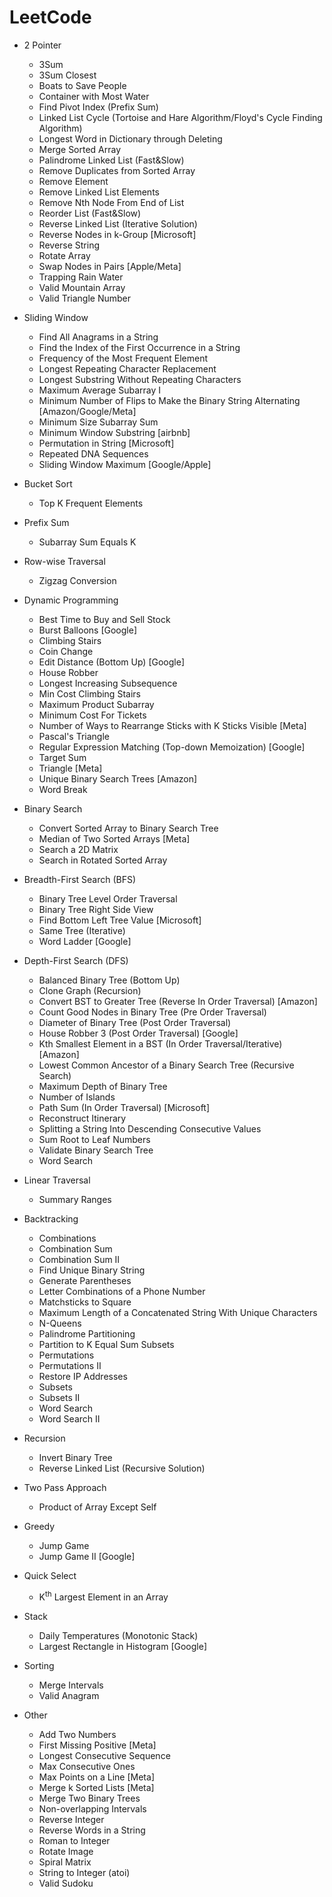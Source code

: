 # LeetCode

- 2 Pointer
  - 3Sum
  - 3Sum Closest
  - Boats to Save People
  - Container with Most Water
  - Find Pivot Index (Prefix Sum)
  - Linked List Cycle (Tortoise and Hare Algorithm/Floyd's Cycle Finding Algorithm)
  - Longest Word in Dictionary through Deleting
  - Merge Sorted Array
  - Palindrome Linked List (Fast&Slow)
  - Remove Duplicates from Sorted Array
  - Remove Element
  - Remove Linked List Elements
  - Remove Nth Node From End of List
  - Reorder List (Fast&Slow)
  - Reverse Linked List (Iterative Solution)
  - Reverse Nodes in k-Group [Microsoft]
  - Reverse String
  - Rotate Array
  - Swap Nodes in Pairs [Apple/Meta]
  - Trapping Rain Water
  - Valid Mountain Array
  - Valid Triangle Number

- Sliding Window
  - Find All Anagrams in a String
  - Find the Index of the First Occurrence in a String
  - Frequency of the Most Frequent Element
  - Longest Repeating Character Replacement
  - Longest Substring Without Repeating Characters
  - Maximum Average Subarray I
  - Minimum Number of Flips to Make the Binary String Alternating [Amazon/Google/Meta]
  - Minimum Size Subarray Sum
  - Minimum Window Substring [airbnb]
  - Permutation in String [Microsoft]
  - Repeated DNA Sequences
  - Sliding Window Maximum [Google/Apple]
 
- Bucket Sort
  - Top K Frequent Elements

- Prefix Sum
  - Subarray Sum Equals K
 
- Row-wise Traversal
  - Zigzag Conversion

- Dynamic Programming
  - Best Time to Buy and Sell Stock
  - Burst Balloons [Google]
  - Climbing Stairs
  - Coin Change
  - Edit Distance (Bottom Up) [Google]
  - House Robber
  - Longest Increasing Subsequence
  - Min Cost Climbing Stairs
  - Maximum Product Subarray
  - Minimum Cost For Tickets
  - Number of Ways to Rearrange Sticks with K Sticks Visible [Meta]
  - Pascal's Triangle
  - Regular Expression Matching (Top-down Memoization) [Google]
  - Target Sum
  - Triangle [Meta]
  - Unique Binary Search Trees [Amazon]
  - Word Break

- Binary Search
  - Convert Sorted Array to Binary Search Tree
  - Median of Two Sorted Arrays [Meta]
  - Search a 2D Matrix
  - Search in Rotated Sorted Array

- Breadth-First Search (BFS)
  - Binary Tree Level Order Traversal
  - Binary Tree Right Side View
  - Find Bottom Left Tree Value [Microsoft]
  - Same Tree (Iterative)
  - Word Ladder [Google]

- Depth-First Search (DFS)
  - Balanced Binary Tree (Bottom Up)
  - Clone Graph (Recursion)
  - Convert BST to Greater Tree (Reverse In Order Traversal) [Amazon]
  - Count Good Nodes in Binary Tree (Pre Order Traversal)
  - Diameter of Binary Tree (Post Order Traversal)
  - House Robber 3 (Post Order Traversal) [Google]
  - Kth Smallest Element in a BST (In Order Traversal/Iterative) [Amazon]
  - Lowest Common Ancestor of a Binary Search Tree (Recursive Search)
  - Maximum Depth of Binary Tree
  - Number of Islands
  - Path Sum (In Order Traversal) [Microsoft]
  - Reconstruct Itinerary
  - Splitting a String Into Descending Consecutive Values
  - Sum Root to Leaf Numbers
  - Validate Binary Search Tree
  - Word Search

- Linear Traversal
  - Summary Ranges

- Backtracking
  - Combinations
  - Combination Sum
  - Combination Sum II
  - Find Unique Binary String
  - Generate Parentheses
  - Letter Combinations of a Phone Number
  - Matchsticks to Square
  - Maximum Length of a Concatenated String With Unique Characters
  - N-Queens
  - Palindrome Partitioning
  - Partition to K Equal Sum Subsets
  - Permutations
  - Permutations II
  - Restore IP Addresses
  - Subsets
  - Subsets II
  - Word Search
  - Word Search II

- Recursion
  - Invert Binary Tree
  - Reverse Linked List (Recursive Solution)

- Two Pass Approach
  - Product of Array Except Self

- Greedy
  - Jump Game
  - Jump Game II [Google]

- Quick Select
  - K<sup>th</sup> Largest Element in an Array

- Stack
  - Daily Temperatures (Monotonic Stack)
  - Largest Rectangle in Histogram [Google]

- Sorting
  - Merge Intervals
  - Valid Anagram

- Other
  - Add Two Numbers
  - First Missing Positive [Meta]
  - Longest Consecutive Sequence
  - Max Consecutive Ones
  - Max Points on a Line [Meta]
  - Merge k Sorted Lists [Meta]
  - Merge Two Binary Trees
  - Non-overlapping Intervals
  - Reverse Integer
  - Reverse Words in a String
  - Roman to Integer
  - Rotate Image
  - Spiral Matrix
  - String to Integer (atoi)
  - Valid Sudoku
